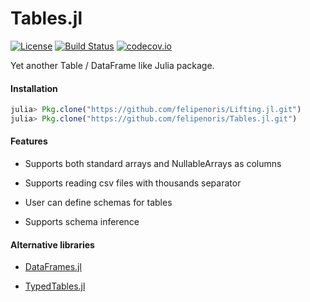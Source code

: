 
# Tables.jl

[![License](http://img.shields.io/badge/license-MIT-brightgreen.svg?style=flat)](LICENSE)
[![Build Status](https://travis-ci.org/felipenoris/Tables.jl.svg?branch=master)](https://travis-ci.org/felipenoris/Tables.jl)
[![codecov.io](http://codecov.io/github/felipenoris/Tables.jl/coverage.svg?branch=master)](http://codecov.io/github/felipenoris/Tables.jl?branch=master)

Yet another Table / DataFrame like Julia package.

#### Installation
```julia
julia> Pkg.clone("https://github.com/felipenoris/Lifting.jl.git")
julia> Pkg.clone("https://github.com/felipenoris/Tables.jl.git")
```

#### Features

* Supports both standard arrays and NullableArrays as columns

* Supports reading csv files with thousands separator

* User can define schemas for tables

* Supports schema inference

#### Alternative libraries

* [DataFrames.jl](https://github.com/JuliaStats/DataFrames.jl)

* [TypedTables.jl](https://github.com/FugroRoames/TypedTables.jl)

